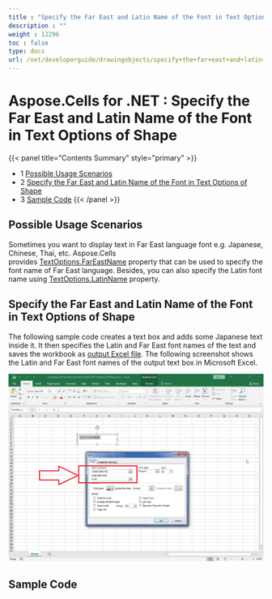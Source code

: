 ```yaml
---
title : "Specify the Far East and Latin Name of the Font in Text Options of Shape" 
description : "" 
weight : 12296 
toc : false
type: docs
url: /net/developerguide/drawingobjects/specify+the+far+east+and+latin+name+of+the+font+in+text+options+of+shape/
---
```


# Aspose.Cells for .NET : Specify the Far East and Latin Name of the Font in Text Options of Shape


{{< panel title="Contents Summary" style="primary" >}}
*   1 [Possible Usage Scenarios](#possible-usage-scenarios)
*   2 [Specify the Far East and Latin Name of the Font in Text Options of Shape](#specify-the-far-east-and-latin-name-of-the-font-in-text-options-of-shape)
*   3 [Sample Code](#sample-code)
{{< /panel >}}
 

## Possible Usage Scenarios

Sometimes you want to display text in Far East language font e.g. Japanese, Chinese, Thai, etc. Aspose.Cells provides [TextOptions.FarEastName](https://apireference.aspose.com/net/cells/aspose.cells.drawing.texts/textoptions/properties/fareastname) property that can be used to specify the font name of Far East language. Besides, you can also specify the Latin font name using [TextOptions.LatinName](https://apireference.aspose.com/net/cells/aspose.cells.drawing.texts/textoptions/properties/latinname) property. 

## Specify the Far East and Latin Name of the Font in Text Options of Shape

The following sample code creates a text box and adds some Japanese text inside it. It then specifies the Latin and Far East font names of the text and saves the workbook as [output Excel file](https://docs2.aspose.com/cells/net/attachments/66945471/67338274.xlsx). The following screenshot shows the Latin and Far East font names of the output text box in Microsoft Excel.

![image](67338275.png)

## Sample Code

